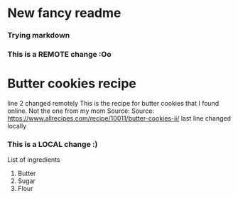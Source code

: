 # New fancy readme
### Trying markdown
### This is a REMOTE change :Oo
# Butter cookies recipe 
line 2 changed remotely
This is the recipe for butter cookies that I found online. Not the one from my mom
Source: Source: https://www.allrecipes.com/recipe/10011/butter-cookies-ii/
last line changed locally
### This is a LOCAL change :)
List of ingredients
<ol>
  <li>Butter</li>
  <li>Sugar</li>
  <li>Flour</li>
</ol>
